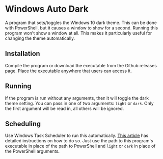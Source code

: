 # Windows Auto Dark
A program that sets/toggles the Windows 10 dark theme. This can be done with
PowerShell, but it causes a window to show for a second. Running this program
won't show a window at all. This makes it particularly useful for changing the
theme automatically.

## Installation
Compile the program or download the executable from the Github releases page.
Place the executable anywhere that users can access it.

## Running
If the program is run without any arguments, then it will toggle the dark theme
setting. You can pass in one of two arguments: `light` or `dark`. Only the
first argument will be read in, all others will be ignored.

## Scheduling
Use Windows Task Scheduler to run this automatically.
[This article](https://www.windowscentral.com/how-automatically-switch-dark-mode-night-time-windows-10)
has detailed instructions on how to do so. Just use the path to this program's
executable in place of the path to PowerShell and `light` or `dark` in place of
the PowerShell arguments.
